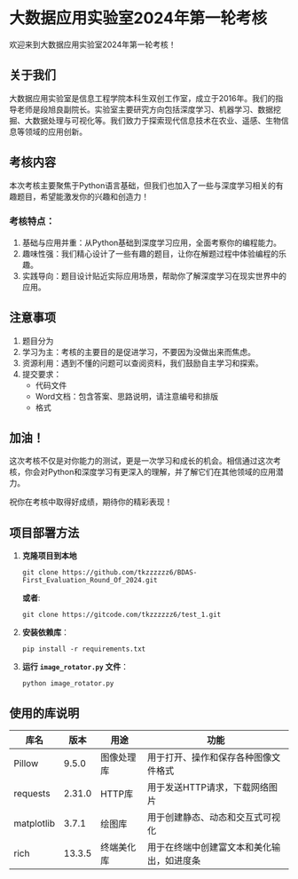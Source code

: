 # 大数据应用实验室2024年第一轮考核

欢迎来到大数据应用实验室2024年第一轮考核！

## 关于我们

大数据应用实验室是信息工程学院本科生双创工作室，成立于2016年。我们的指导老师是段旭良副院长。实验室主要研究方向包括深度学习、机器学习、数据挖掘、大数据处理与可视化等。我们致力于探索现代信息技术在农业、遥感、生物信息等领域的应用创新。

## 考核内容

本次考核主要聚焦于Python语言基础，但我们也加入了一些与深度学习相关的有趣题目，希望能激发你的兴趣和创造力！

### 考核特点：

1. 基础与应用并重：从Python基础到深度学习应用，全面考察你的编程能力。
2. 趣味性强：我们精心设计了一些有趣的题目，让你在解题过程中体验编程的乐趣。
3. 实践导向：题目设计贴近实际应用场景，帮助你了解深度学习在现实世界中的应用。

## 注意事项

1. 题目分为
2. 学习为主：考核的主要目的是促进学习，不要因为没做出来而焦虑。
3. 资源利用：遇到不懂的问题可以查阅资料，我们鼓励自主学习和探索。
4. 提交要求：
   - 代码文件
   - Word文档：包含答案、思路说明，请注意编号和排版
   - 格式![]()

## 加油！

这次考核不仅是对你能力的测试，更是一次学习和成长的机会。相信通过这次考核，你会对Python和深度学习有更深入的理解，并了解它们在其他领域的应用潜力。

祝你在考核中取得好成绩，期待你的精彩表现！

## 项目部署方法

1. **克隆项目到本地**
   ```
   git clone https://github.com/tkzzzzzz6/BDAS-First_Evaluation_Round_Of_2024.git
   ```
   **或者**:
   ```
   git clone https://gitcode.com/tkzzzzzz6/test_1.git
   ```
2. **安装依赖库**：
   ```
   pip install -r requirements.txt
   ```
3. **运行 `image_rotator.py` 文件**：
   ```
   python image_rotator.py
   ```

## 使用的库说明

| 库名 | 版本 | 用途 | 功能 |
|------|------|------|------|
| Pillow | 9.5.0 | 图像处理库 | 用于打开、操作和保存各种图像文件格式 |
| requests | 2.31.0 | HTTP库 | 用于发送HTTP请求，下载网络图片 |
| matplotlib | 3.7.1 | 绘图库 | 用于创建静态、动态和交互式可视化 |
| rich | 13.3.5 | 终端美化库 | 用于在终端中创建富文本和美化输出，如进度条 |